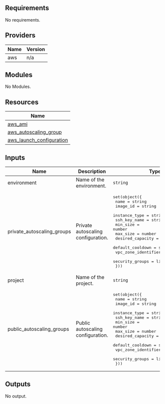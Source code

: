 ## Requirements

No requirements.

## Providers

| Name | Version |
|------|---------|
| aws | n/a |

## Modules

No Modules.

## Resources

| Name |
|------|
| [aws_ami](https://registry.terraform.io/providers/hashicorp/aws/latest/docs/data-sources/ami) |
| [aws_autoscaling_group](https://registry.terraform.io/providers/hashicorp/aws/latest/docs/resources/autoscaling_group) |
| [aws_launch_configuration](https://registry.terraform.io/providers/hashicorp/aws/latest/docs/resources/launch_configuration) |

## Inputs

| Name | Description | Type | Default | Required |
|------|-------------|------|---------|:--------:|
| environment | Name of the environment. | `string` | n/a | yes |
| private\_autoscaling\_groups | Private autoscaling configuration. | <pre>set(object({<br>    name                = string<br>    image_id            = string<br>    instance_type       = string<br>    ssh_key_name        = string<br>    min_size            = number<br>    max_size            = number<br>    desired_capacity    = number<br>    default_cooldown    = string<br>    vpc_zone_identifier = list(string)<br>    security_groups     = list(string)<br>  }))</pre> | n/a | yes |
| project | Name of the project. | `string` | n/a | yes |
| public\_autoscaling\_groups | Public autoscaling configuration. | <pre>set(object({<br>    name                = string<br>    image_id            = string<br>    instance_type       = string<br>    ssh_key_name        = string<br>    min_size            = number<br>    max_size            = number<br>    desired_capacity    = number<br>    default_cooldown    = string<br>    vpc_zone_identifier = list(string)<br>    security_groups     = list(string)<br>  }))</pre> | n/a | yes |

## Outputs

No output.
